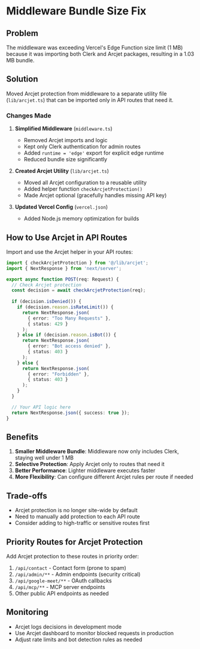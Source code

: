 # Middleware Bundle Size Fix

## Problem
The middleware was exceeding Vercel's Edge Function size limit (1 MB) because it was importing both Clerk and Arcjet packages, resulting in a 1.03 MB bundle.

## Solution
Moved Arcjet protection from middleware to a separate utility file (`lib/arcjet.ts`) that can be imported only in API routes that need it.

### Changes Made

1. **Simplified Middleware** (`middleware.ts`)
   - Removed Arcjet imports and logic
   - Kept only Clerk authentication for admin routes
   - Added `runtime = 'edge'` export for explicit edge runtime
   - Reduced bundle size significantly

2. **Created Arcjet Utility** (`lib/arcjet.ts`)
   - Moved all Arcjet configuration to a reusable utility
   - Added helper function `checkArcjetProtection()`
   - Made Arcjet optional (gracefully handles missing API key)

3. **Updated Vercel Config** (`vercel.json`)
   - Added Node.js memory optimization for builds

## How to Use Arcjet in API Routes

Import and use the Arcjet helper in your API routes:

```typescript
import { checkArcjetProtection } from '@/lib/arcjet';
import { NextResponse } from 'next/server';

export async function POST(req: Request) {
  // Check Arcjet protection
  const decision = await checkArcjetProtection(req);
  
  if (decision.isDenied()) {
    if (decision.reason.isRateLimit()) {
      return NextResponse.json(
        { error: "Too Many Requests" },
        { status: 429 }
      );
    } else if (decision.reason.isBot()) {
      return NextResponse.json(
        { error: "Bot access denied" },
        { status: 403 }
      );
    } else {
      return NextResponse.json(
        { error: "Forbidden" },
        { status: 403 }
      );
    }
  }

  // Your API logic here
  return NextResponse.json({ success: true });
}
```

## Benefits

1. **Smaller Middleware Bundle**: Middleware now only includes Clerk, staying well under 1 MB
2. **Selective Protection**: Apply Arcjet only to routes that need it
3. **Better Performance**: Lighter middleware executes faster
4. **More Flexibility**: Can configure different Arcjet rules per route if needed

## Trade-offs

- Arcjet protection is no longer site-wide by default
- Need to manually add protection to each API route
- Consider adding to high-traffic or sensitive routes first

## Priority Routes for Arcjet Protection

Add Arcjet protection to these routes in priority order:

1. `/api/contact` - Contact form (prone to spam)
2. `/api/admin/**` - Admin endpoints (security critical)
3. `/api/google-meet/**` - OAuth callbacks
4. `/api/mcp/**` - MCP server endpoints
5. Other public API endpoints as needed

## Monitoring

- Arcjet logs decisions in development mode
- Use Arcjet dashboard to monitor blocked requests in production
- Adjust rate limits and bot detection rules as needed
